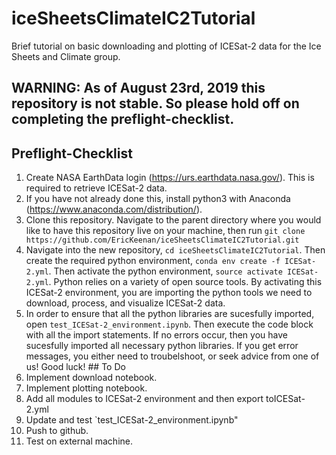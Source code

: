 # iceSheetsClimateIC2Tutorial
Brief tutorial on basic downloading and plotting of ICESat-2 data for the Ice Sheets and Climate group.
## WARNING: As of August 23rd, 2019 this repository is not stable. So please hold off on completing the preflight-checklist. 
## Preflight-Checklist
1. Create NASA EarthData login (https://urs.earthdata.nasa.gov/). This is required to retrieve ICESat-2 data.
2. If you have not already done this, install python3 with Anaconda (https://www.anaconda.com/distribution/).
3. Clone this repository. Navigate to the parent directory where you would like to have this repository live on your machine, then run `git clone https://github.com/EricKeenan/iceSheetsClimateIC2Tutorial.git` 
4. Navigate into the new repository, `cd iceSheetsClimateIC2Tutorial`. Then create  the required python environment, `conda env create -f ICESat-2.yml`. Then activate the python environment, `source activate ICESat-2.yml`. Python relies on a variety of open source tools. By activating this ICESat-2 environment, you are importing the python tools we need to download, process, and visualize ICESat-2 data. 
5. In order to ensure that all the python libraries are sucesfully imported, open `test_ICESat-2_environment.ipynb`. Then execute the code block with all the import statements. If no errors occur, then you have sucesfully imported all necessary python libraries. If you get error messages, you either need to troubelshoot, or seek advice from one of us! Good luck!  ## To Do
1. Implement download notebook.
2. Implement plotting notebook.
3. Add all modules to ICESat-2 environment and then export toICESat-2.yml
4. Update and test `test_ICESat-2_environment.ipynb"
5. Push to github.
6. Test on external machine.  
